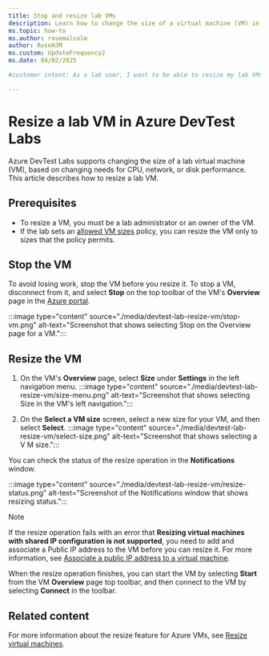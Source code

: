 ```yaml
---
title: Stop and resize lab VMs
description: Learn how to change the size of a virtual machine (VM) in Azure DevTest Labs based on changing needs for CPU, network, or disk performance.
ms.topic: how-to
ms.author: rosemalcolm
author: RoseHJM
ms.custom: UpdateFrequency2
ms.date: 04/02/2025

#customer intent: As a lab user, I want to be able to resize my lab VMs so that I can respond to changing needs for CPU, network, or disk performance.

---
```


# Resize a lab VM in Azure DevTest Labs

Azure DevTest Labs supports changing the size of a lab virtual machine (VM), based on changing needs for CPU, network, or disk performance. This article describes how to resize a lab VM.

## Prerequisites

- To resize a VM, you must be a lab administrator or an owner of the VM.
- If the lab sets an [allowed VM sizes](devtest-lab-set-lab-policy.md#set-allowed-virtual-machine-sizes) policy, you can resize the VM only to sizes that the policy permits.

## Stop the VM

To avoid losing work, stop the VM before you resize it. To stop a VM, disconnect from it, and select **Stop** on the top toolbar of the VM's **Overview** page in the [Azure portal](https://go.microsoft.com/fwlink/p/?LinkID=525040).

:::image type="content" source="./media/devtest-lab-resize-vm/stop-vm.png" alt-text="Screenshot that shows selecting Stop on the Overview page for a VM.":::

## Resize the VM

1. On the VM's **Overview** page, select **Size** under **Settings** in the left navigation menu.
   :::image type="content" source="./media/devtest-lab-resize-vm/size-menu.png" alt-text="Screenshot that shows selecting Size in the VM's left navigation.":::

1. On the **Select a VM size** screen, select a new size for your VM, and then select **Select**.
   :::image type="content" source="./media/devtest-lab-resize-vm/select-size.png" alt-text="Screenshot that shows selecting a V M size.":::

You can check the status of the resize operation in the **Notifications** window.

:::image type="content" source="./media/devtest-lab-resize-vm/resize-status.png" alt-text="Screenshot of the Notifications window that shows resizing status.":::

>[!NOTE]
>If the resize operation fails with an error that **Resizing virtual machines with shared IP configuration is not supported**, you need to add and associate a Public IP address to the VM before you can resize it. For more information, see [Associate a public IP address to a virtual machine](/azure/virtual-network/ip-services/associate-public-ip-address-vm).

When the resize operation finishes, you can start the VM by selecting **Start** from the VM **Overview** page top toolbar, and then connect to the VM by selecting **Connect** in the toolbar.

## Related content

For more information about the resize feature for Azure VMs, see [Resize virtual machines](https://azure.microsoft.com/blog/resize-virtual-machines/).
